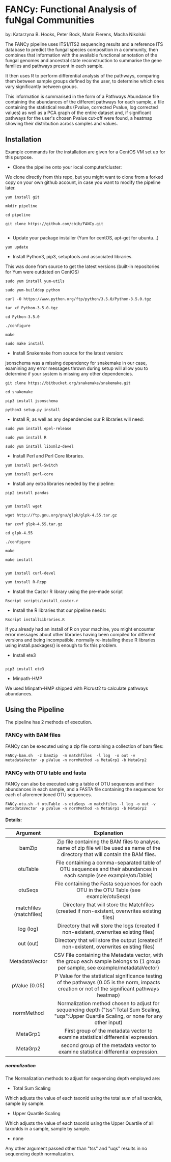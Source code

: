 # FANCy: Functional Analysis of fuNgal Communities

by: Katarzyna B. Hooks, Peter Bock, Marin Fierens, Macha Nikolski

The FANCy pipeline uses ITS1/ITS2 sequencing results and a reference ITS database to predict the fungal species composition in a community, then combines that information with the available functional annotation of the fungal genomes and ancestral state reconstruction to summarise the gene families and pathways present in each sample.

It then uses R to perform differential analysis of the pathways, comparing them between sample groups defined by the user, to determine which ones vary significantly between groups.

This information is summarised in the form of a Pathways Abundance file containing the abundances of the different pathways for each sample, a file containing the statistical results (Pvalue, corrected Pvalue, log corrected values) as well as a PCA graph of the entire dataset and, if significant pathways for the user's chosen Pvalue cut-off were found, a heatmap showing their distribution across samples and values.


## Installation

Example commands for the installation are given for a CentOS VM set up for this purpose.

* Clone the pipeline onto your local computer/cluster:

We clone directly from this repo, but you might want to clone from a forked copy on your own github account, in case you want to modify the pipeline later.

 ```shell
 yum install git

 mkdir pipeline

 cd pipeline

 git clone https://github.com/cbib/FANCy.git


 ```


* Update your package installer (Yum for centOS, apt-get for ubuntu...)

```shell
yum update
```

* Install Python3, pip3, setuptools and associated libraries.

This was done from source to get the latest versions (built-in repositories for Yum were outdated on CentOS)

```shell
sudo yum install yum-utils

sudo yum-builddep python

curl -O https://www.python.org/ftp/python/3.5.0/Python-3.5.0.tgz

tar xf Python-3.5.0.tgz

cd Python-3.5.0

./configure

make

sudo make install

```


* Install Snakemake from source for the latest version:

jsonschema was a missing dependency for snakemake in our case, examining any error messages thrown during setup will allow you to determine if your system is missing any other dependencies.

```shell
git clone https://bitbucket.org/snakemake/snakemake.git

cd snakemake

pip3 install jsonschema

python3 setup.py install
```

* Install R, as well as any dependencies our R libraries will need:

```shell
sudo yum install epel-release

sudo yum install R

sudo yum install libxml2-devel
```
* Install Perl and Perl Core libraries.

```
yum install perl-Switch

yum install perl-core

```

* Install any extra libraries needed by the pipeline:

```shell
pip2 install pandas


yum install wget

wget http://ftp.gnu.org/gnu/glpk/glpk-4.55.tar.gz

tar zxvf glpk-4.55.tar.gz

cd glpk-4.55

./configure

make

make install


yum install curl-devel

yum install R-Rcpp

```



* Install the Castor R library using the pre-made script

```shell
Rscript scripts/install_castor.r
```

* Install the R libraries that our pipeline needs:

```shell
Rscript installLibraries.R
```
If you  already had an install of R on your machine, you might encounter error messages about other libraries having been compiled for different versions and being incompatible. normally re-installing these R libraries using install.packages() is enough to fix this problem.

* Install ete3

```shell

pip3 install ete3

```

* Minpath-HMP

We used Minpath-HMP shipped with Picrust2 to calculate pathways abundances.

## Using the Pipeline

The pipeline has 2 methods of execution.

### FANCy with BAM files

FANCy can be executed using a zip file containing a collection of bam files:


```shell
FANCy-bam.sh  -z bamZip  -m matchfiles  -l log  -o out -v metadataVector -p pValue -n normMethod -a MetaGrp1 -b MetaGrp2
```

### FANCy with OTU table and fasta

FANCy can also be executed using a table of OTU sequences and their abundances in each sample, and a FASTA file containing the sequences for each of aforementioned OTU sequences.

```shell
FANCy-otu.sh -t otuTable -s otuSeqs -m matchfiles -l log -o out -v metadataVector -p pValue -n normMethod -a MetaGrp1 -b MetaGrp2
```

#### Details:

|    Argument    |                                                                    Explanation                                                                   |
|:--------------:|:------------------------------------------------------------------------------------------------------------------------------------------------:|
|     bamZip     |      Zip file containing the BAM files to analyse.  name of zip file will be used as name of the directory that will contain the BAM files.      |
|    otuTable    |                File containing a comma-separated table of OTU sequences and their abundances in each sample (see example/otuTable)               |
|     otuSeqs    |                              File containing the Fasta sequences for each OTU in the OTU Table (see example/otuSeqs)                             |
|   matchfiles   (matchfiles)|                           Directory that will store the Matchfiles (created if non-existent, overwrites existing files)                          |
|       log      (log)|                              Directory that will store the logs (created if non-existent, overwrites existing files)                             |
|       out      (out)|                             Directory that will store the output (created if non-existent, overwrites existing files)                            |
| MetadataVector |          CSV File containing the Metadata vector, with the group each sample belongs to (1 group per sample, see example/metadataVector)         |
|     pValue  (0.05)    | P Value for the statistical significance testing of the pathways (0.05 is the norm, impacts creation or not of the significant pathways heatmap) |
|   normMethod   |  Normalization method chosen to adjust for sequencing depth ("tss":Total Sum Scaling, "uqs":Upper Quartile Scaling, or none for any other input) |
| MetaGrp1       |                                First group of the metadata vector to examine statistical differential expression.                                |
| MetaGrp2       |                                second group of the metadata vector to examine statistical differential expression.                               |



##### normalization

The Normalization methods to adjust for sequencing depth employed are:

* Total Sum Scaling

Which adjusts the value of each taxonId using the total sum of all taxonIds, sample by sample.

* Upper Quartile Scaling

Which adjusts the value of each taxonId using the Upper Quartile of all taxonIds in a sample, sample by sample.

* none

Any other argument passed other than "tss" and "uqs" results in no sequencing depth normalization.
